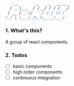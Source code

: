 ```bash 
   ___       __   __  ______
  / _ |___  / /__/ / / /  _/
 / __ / _ \/  '_/ /_/ // /  
/_/ |_\___/_/\_\\____/___/  
```
### 1. What's this?
A group of react components.

### 2. Todos
- [ ] basic components
- [ ] high order components
- [ ] continuous integration